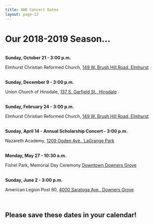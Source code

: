 ```yaml
---
title: AWB Concert Dates
layout: page-12
---
```


<h1>Our 2018-2019 Season...</h1>
<br />
<strong>Sunday, October 21 - 3:00 p.m.</strong>
<p>Elmhurst Christian Reformed Church, <a href="https://www.google.com/maps/place/149+W+Brush+Hill+Rd,+Elmhurst,+IL+60126/@41.8627149,-87.9430983,17z/data=!3m1!4b1!4m5!3m4!1s0x880e4c879f7c8743:0x3a7da87e1b5b4435!8m2!3d41.8627109!4d-87.9409096?hl=en" target="_blank">149 W. Brush Hill Road, Elmhurst</a></p>
<br />	
<strong>Sunday, December 9 - 3:00 p.m.</strong>
<p>Union Church of Hinsdale, <a href="https://goo.gl/maps/aumncQ5T9bs" target="_blank">137 S. Garfield St., Hinsdale</a></p>
<br />
<strong>Sunday, February 24 - 3:00 p.m.</strong>
<p>Elmhurst Christian Reformed Church, <a href="https://www.google.com/maps/place/149+W+Brush+Hill+Rd,+Elmhurst,+IL+60126/@41.8627149,-87.9430983,17z/data=!3m1!4b1!4m5!3m4!1s0x880e4c879f7c8743:0x3a7da87e1b5b4435!8m2!3d41.8627109!4d-87.9409096?hl=en" target="_blank">149 W. Brush Hill Road, Elmhurst</a></p>
<br />
<strong>Sunday, April 14 - Annual Scholarship Concert - 3:00 p.m.</strong>
<p>Nazareth Academy, <a href="https://goo.gl/maps/EEN1YzFQYM42" target="_blank">1209 Ogden Ave., LaGrange Park</a></p>
<br />
<strong>Monday, May 27 - 10:30 a.m.</strong>	
<p>Fishel Park, Memorial Day Ceremony <a href="https://goo.gl/maps/EYTbG3HdB6R2" target="_blank">Downtown Downers Grove</a></p>
<br />
<strong>Sunday, June 2 - 3:00 p.m.</strong>	
<p>American Legion Post 80, <a href="https://goo.gl/maps/XKWYuYXFCgr" target="_blank">4000 Saratoga Ave., Downers Grove</a></p>
<br />
<h2>Please save these dates in your calendar!</h2>

